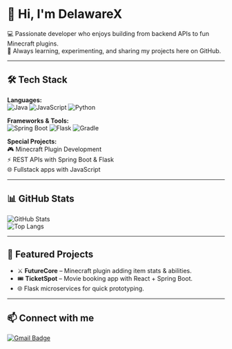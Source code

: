 # 👋 Hi, I'm DelawareX  

💻 Passionate developer who enjoys building from backend APIs to fun Minecraft plugins.  
🚀 Always learning, experimenting, and sharing my projects here on GitHub.  

---

## 🛠️ Tech Stack  

**Languages:**  
![Java](https://img.shields.io/badge/Java-ED8B00?style=for-the-badge&logo=openjdk&logoColor=white)
![JavaScript](https://img.shields.io/badge/JavaScript-323330?style=for-the-badge&logo=javascript&logoColor=F7DF1E)
![Python](https://img.shields.io/badge/Python-14354C?style=for-the-badge&logo=python&logoColor=white)

**Frameworks & Tools:**  
![Spring Boot](https://img.shields.io/badge/SpringBoot-6DB33F?style=for-the-badge&logo=springboot&logoColor=white)
![Flask](https://img.shields.io/badge/Flask-000000?style=for-the-badge&logo=flask&logoColor=white)
![Gradle](https://img.shields.io/badge/Gradle-02303A?style=for-the-badge&logo=gradle&logoColor=white)

**Special Projects:**  
🎮 Minecraft Plugin Development  
⚡ REST APIs with Spring Boot & Flask  
🌐 Fullstack apps with JavaScript  

---

## 📊 GitHub Stats  

![GitHub Stats](https://github-readme-stats.vercel.app/api?username=DelawareX&show_icons=true&theme=tokyonight)  
![Top Langs](https://github-readme-stats.vercel.app/api/top-langs/?username=DelawareX&layout=compact&theme=tokyonight)

---

## 🎯 Featured Projects  

- ⚔️ **FutureCore** – Minecraft plugin adding item stats & abilities.  
- 🎟️ **TicketSpot** – Movie booking app with React + Spring Boot.  
- 🌐 Flask microservices for quick prototyping.  

---

## 📫 Connect with me  

[![Gmail Badge](https://img.shields.io/badge/-Email-red?style=flat&logo=Gmail&logoColor=white)](mailto:tuemail@gmail.com)  
